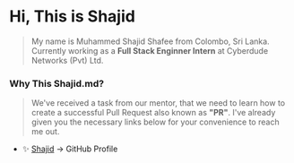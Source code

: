 # Hi, This is Shajid
> My name is Muhammed Shajid Shafee from Colombo, Sri Lanka. Currently working as a **Full Stack Enginner Intern** at Cyberdude Networks (Pvt) Ltd. 

### Why This Shajid.md? 
> We've received a task from our mentor, that we need to learn how to create a successful Pull Request also known as **"PR"**. I've already given you the necessary links below for your convenience to reach me out. 

- ✨ [Shajid]([shajid.com](https://github.com/mshajid)) -> GitHub Profile
